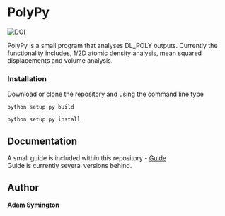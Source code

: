 # PolyPy
   
[![DOI](https://zenodo.org/badge/138055040.svg)](https://zenodo.org/badge/latestdoi/138055040) 

PolyPy is a small program that analyses DL_POLY outputs. Currently the functionality includes, 1/2D atomic density analysis, mean squared displacements and volume analysis. 


### Installation

Download or clone the repository and using the command line type

```
python setup.py build

python setup.py install
```

## Documentation  
  
A small guide is included within this repository - [Guide](https://github.com/symmy596/PolyPy/blob/master/Guide.md)  
Guide is currently several versions behind.

## Author
**Adam Symington** 


